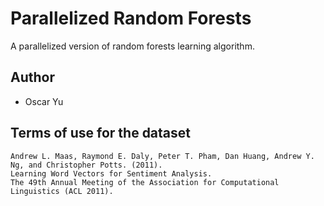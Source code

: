 # Parallelized Random Forests
A parallelized version of random forests learning algorithm.

## Author
* Oscar Yu

## Terms of use for the dataset

    Andrew L. Maas, Raymond E. Daly, Peter T. Pham, Dan Huang, Andrew Y. Ng, and Christopher Potts. (2011).
    Learning Word Vectors for Sentiment Analysis.
    The 49th Annual Meeting of the Association for Computational Linguistics (ACL 2011).
